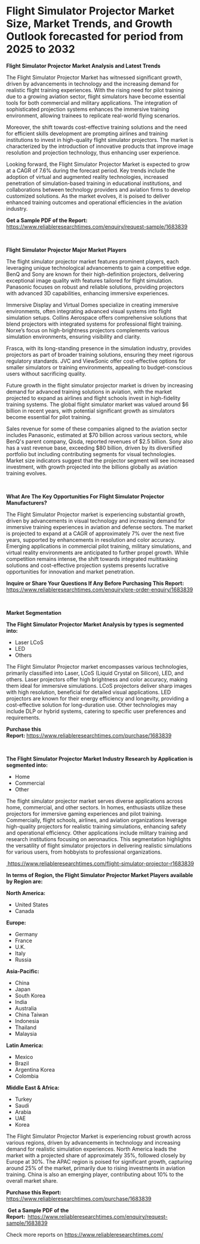 <p><h1>Flight Simulator Projector Market Size, Market Trends, and Growth Outlook forecasted for period from 2025 to 2032</h1></p><p><strong>Flight Simulator Projector Market Analysis and Latest Trends</strong></p>
<p><p>The Flight Simulator Projector Market has witnessed significant growth, driven by advancements in technology and the increasing demand for realistic flight training experiences. With the rising need for pilot training due to a growing aviation sector, flight simulators have become essential tools for both commercial and military applications. The integration of sophisticated projection systems enhances the immersive training environment, allowing trainees to replicate real-world flying scenarios.</p><p>Moreover, the shift towards cost-effective training solutions and the need for efficient skills development are prompting airlines and training institutions to invest in high-quality flight simulator projectors. The market is characterized by the introduction of innovative products that improve image resolution and projection technology, thus enhancing user experience.</p><p>Looking forward, the Flight Simulator Projector Market is expected to grow at a CAGR of 7.6% during the forecast period. Key trends include the adoption of virtual and augmented reality technologies, increased penetration of simulation-based training in educational institutions, and collaborations between technology providers and aviation firms to develop customized solutions. As the market evolves, it is poised to deliver enhanced training outcomes and operational efficiencies in the aviation industry.</p></p>
<p><strong>Get a Sample PDF of the Report:&nbsp;</strong> <a href="https://www.reliableresearchtimes.com/enquiry/request-sample/1683839?utm_campaign=3386&utm_medium=2&utm_source=Github&utm_content=ia&utm_term=26032025&utm_id=flight-simulator-projector">https://www.reliableresearchtimes.com/enquiry/request-sample/1683839</a></p>
<p>&nbsp;</p>
<p><strong>Flight Simulator Projector Major Market Players</strong></p>
<p><p>The flight simulator projector market features prominent players, each leveraging unique technological advancements to gain a competitive edge. BenQ and Sony are known for their high-definition projectors, delivering exceptional image quality with features tailored for flight simulation. Panasonic focuses on robust and reliable solutions, providing projectors with advanced 3D capabilities, enhancing immersive experiences.</p><p>Immersive Display and Virtual Domes specialize in creating immersive environments, often integrating advanced visual systems into flight simulation setups. Collins Aerospace offers comprehensive solutions that blend projectors with integrated systems for professional flight training. Norxe’s focus on high-brightness projectors complements various simulation environments, ensuring visibility and clarity.</p><p>Frasca, with its long-standing presence in the simulation industry, provides projectors as part of broader training solutions, ensuring they meet rigorous regulatory standards. JVC and ViewSonic offer cost-effective options for smaller simulators or training environments, appealing to budget-conscious users without sacrificing quality.</p><p>Future growth in the flight simulator projector market is driven by increasing demand for advanced training solutions in aviation, with the market projected to expand as airlines and flight schools invest in high-fidelity training systems. The global flight simulator market was valued around $6 billion in recent years, with potential significant growth as simulators become essential for pilot training.</p><p>Sales revenue for some of these companies aligned to the aviation sector includes Panasonic, estimated at $70 billion across various sectors, while BenQ's parent company, Qisda, reported revenues of $2.5 billion. Sony also has a vast revenue base, exceeding $80 billion, driven by its diversified portfolio but including contributing segments for visual technologies. Market size indicators suggest that the projector segment will see increased investment, with growth projected into the billions globally as aviation training evolves.</p></p>
<p>&nbsp;</p>
<p><strong>What Are The Key Opportunities For Flight Simulator Projector Manufacturers?</strong></p>
<p><p>The Flight Simulator Projector market is experiencing substantial growth, driven by advancements in visual technology and increasing demand for immersive training experiences in aviation and defense sectors. The market is projected to expand at a CAGR of approximately 7% over the next five years, supported by enhancements in resolution and color accuracy. Emerging applications in commercial pilot training, military simulations, and virtual reality environments are anticipated to further propel growth. While competition remains intense, the shift towards integrated multitasking solutions and cost-effective projection systems presents lucrative opportunities for innovation and market penetration.</p></p>
<p><strong>Inquire or Share Your Questions If Any Before Purchasing This Report:</strong> <a href="https://www.reliableresearchtimes.com/enquiry/pre-order-enquiry/1683839?utm_campaign=3386&utm_medium=2&utm_source=Github&utm_content=ia&utm_term=26032025&utm_id=flight-simulator-projector">https://www.reliableresearchtimes.com/enquiry/pre-order-enquiry/1683839</a></p>
<p>&nbsp;</p>
<p><strong>Market Segmentation</strong></p>
<p><strong>The Flight Simulator Projector Market Analysis by types is segmented into:</strong></p>
<p><ul><li>Laser LCoS</li><li>LED</li><li>Others</li></ul></p>
<p><p>The Flight Simulator Projector market encompasses various technologies, primarily classified into Laser, LCoS (Liquid Crystal on Silicon), LED, and others. Laser projectors offer high brightness and color accuracy, making them ideal for immersive simulations. LCoS projectors deliver sharp images with high resolution, beneficial for detailed visual applications. LED projectors are known for their energy efficiency and longevity, providing a cost-effective solution for long-duration use. Other technologies may include DLP or hybrid systems, catering to specific user preferences and requirements.</p></p>
<p><strong>Purchase this Report:&nbsp;</strong><a href="https://www.reliableresearchtimes.com/purchase/1683839?utm_campaign=3386&utm_medium=2&utm_source=Github&utm_content=ia&utm_term=26032025&utm_id=flight-simulator-projector">https://www.reliableresearchtimes.com/purchase/1683839</a></p>
<p>&nbsp;</p>
<p><strong>The Flight Simulator Projector Market Industry Research by Application is segmented into:</strong></p>
<p><ul><li>Home</li><li>Commercial</li><li>Other</li></ul></p>
<p><p>The flight simulator projector market serves diverse applications across home, commercial, and other sectors. In homes, enthusiasts utilize these projectors for immersive gaming experiences and pilot training. Commercially, flight schools, airlines, and aviation organizations leverage high-quality projectors for realistic training simulations, enhancing safety and operational efficiency. Other applications include military training and research institutions focusing on aeronautics. This segmentation highlights the versatility of flight simulator projectors in delivering realistic simulations for various users, from hobbyists to professional organizations.</p></p>
<p><a href="https://www.reliableresearchtimes.com/flight-simulator-projector-r1683839?utm_campaign=3386&utm_medium=2&utm_source=Github&utm_content=ia&utm_term=26032025&utm_id=flight-simulator-projector">&nbsp;https://www.reliableresearchtimes.com/flight-simulator-projector-r1683839</a></p>
<p><strong>In terms of Region, the Flight Simulator Projector Market Players available by Region are:</strong></p>
<p>
    <p> <strong> North America: </strong>
        <ul>
            <li>United States</li>
            <li>Canada</li>
        </ul>
        </p> 
    <p> <strong> Europe: </strong>
        <ul>
            <li>Germany</li>
            <li>France</li>
            <li>U.K.</li>
            <li>Italy</li>
            <li>Russia</li>
        </ul>
        </p> 
    <p> <strong> Asia-Pacific: </strong>
        <ul>
            <li>China</li>
            <li>Japan</li>
            <li>South Korea</li>
            <li>India</li>
            <li>Australia</li>
            <li>China Taiwan</li>
            <li>Indonesia</li>
            <li>Thailand</li>
            <li>Malaysia</li>
        </ul>
        </p> 
    <p> <strong> Latin America: </strong>
        <ul>
            <li>Mexico</li>
            <li>Brazil</li>
            <li>Argentina Korea</li>
            <li>Colombia</li>
        </ul>
        </p> 
    <p> <strong> Middle East & Africa: </strong>
        <ul>
            <li>Turkey</li>
            <li>Saudi</li>
            <li>Arabia</li>
            <li>UAE</li>
            <li>Korea</li>
        </ul>
    </p>
    </p>
<p><p>The Flight Simulator Projector Market is experiencing robust growth across various regions, driven by advancements in technology and increasing demand for realistic simulation experiences. North America leads the market with a projected share of approximately 35%, followed closely by Europe at 30%. The APAC region is poised for significant growth, capturing around 25% of the market, primarily due to rising investments in aviation training. China is also an emerging player, contributing about 10% to the overall market share.</p></p>
<p><strong>Purchase this Report: </strong><a href="https://www.reliableresearchtimes.com/purchase/1683839?utm_campaign=3386&utm_medium=2&utm_source=Github&utm_content=ia&utm_term=26032025&utm_id=flight-simulator-projector">https://www.reliableresearchtimes.com/purchase/1683839</a></p>
<p>&nbsp;<strong>Get a Sample PDF of the Report:&nbsp;&nbsp;</strong><a href="https://www.reliableresearchtimes.com/enquiry/request-sample/1683839?utm_campaign=3386&utm_medium=2&utm_source=Github&utm_content=ia&utm_term=26032025&utm_id=flight-simulator-projector">https://www.reliableresearchtimes.com/enquiry/request-sample/1683839</a></p>
<p><strong></strong></p>
<p>Check more reports on <a href="https://www.reliableresearchtimes.com/?utm_campaign=3386&utm_medium=2&utm_source=Github&utm_content=ia&utm_term=26032025&utm_id=flight-simulator-projector">https://www.reliableresearchtimes.com/</a></p>